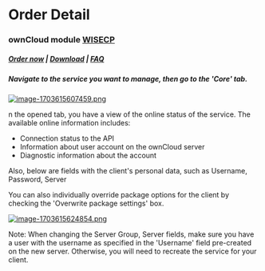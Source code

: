 # Order Detail

### ownCloud module **[WISECP](https://puqcloud.com/link.php?id=78)** 

##### [Order now](https://puqcloud.com/index.php?rp=/store/wisecp-module-owncloud) | [Download](https://download.puqcloud.com/WISECP/Product/PUQ_WISECP-ownCloud/) | [FAQ](https://faq.puqcloud.com/)

##### Navigate to the service you want to manage, then go to the '**Core**' tab.

[![image-1703615607459.png](https://doc.puq.info/uploads/images/gallery/2023-12/scaled-1680-/image-1703615607459.png)](https://doc.puq.info/uploads/images/gallery/2023-12/image-1703615607459.png)

n the opened tab, you have a view of the online status of the service. The available online information includes:

- Connection status to the API
- Information about user account on the ownCloud server
- Diagnostic information about the account

Also, below are fields with the client's personal data, such as Username, Password, Server  
  
You can also individually override package options for the client by checking the 'Overwrite package settings' box.

[![image-1703615624854.png](https://doc.puq.info/uploads/images/gallery/2023-12/scaled-1680-/image-1703615624854.png)](https://doc.puq.info/uploads/images/gallery/2023-12/image-1703615624854.png)

<p class="callout warning">Note: When changing the Server Group, Server fields, make sure you have a user with the username as specified in the 'Username' field pre-created on the new server. Otherwise, you will need to recreate the service for your client.</p>

<div id="bkmrk--2"><div></div></div>